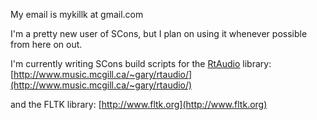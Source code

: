 
My email is mykillk at gmail.com 

I'm a pretty new user of SCons, but I plan on using it whenever possible from here on out. 

I'm currently writing SCons build scripts for the [RtAudio](RtAudio) library: [http://www.music.mcgill.ca/~gary/rtaudio/](http://www.music.mcgill.ca/~gary/rtaudio/) 

and the FLTK library: [http://www.fltk.org](http://www.fltk.org) 
